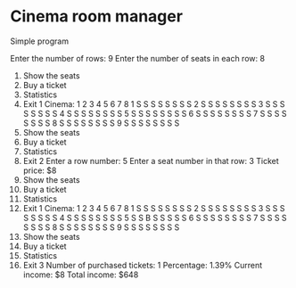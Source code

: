 # Cinema room manager
Simple program

Enter the number of rows:
9
Enter the number of seats in each row:
8
1. Show the seats
2. Buy a ticket
3. Statistics
0. Exit
1
Cinema:
  1 2 3 4 5 6 7 8
1 S S S S S S S S
2 S S S S S S S S
3 S S S S S S S S
4 S S S S S S S S
5 S S S S S S S S
6 S S S S S S S S
7 S S S S S S S S
8 S S S S S S S S
9 S S S S S S S S
1. Show the seats
2. Buy a ticket
3. Statistics
0. Exit
2
Enter a row number:
5
Enter a seat number in that row:
3
Ticket price: $8
1. Show the seats
2. Buy a ticket
3. Statistics
0. Exit
1
Cinema:
  1 2 3 4 5 6 7 8
1 S S S S S S S S
2 S S S S S S S S
3 S S S S S S S S
4 S S S S S S S S
5 S S B S S S S S
6 S S S S S S S S
7 S S S S S S S S
8 S S S S S S S S
9 S S S S S S S S
1. Show the seats
2. Buy a ticket
3. Statistics
0. Exit
3
Number of purchased tickets: 1
Percentage: 1.39%
Current income: $8
Total income: $648
